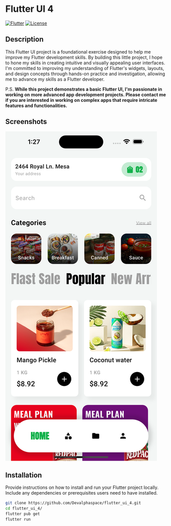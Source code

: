 # Flutter UI 4

[![Flutter](https://img.shields.io/badge/Flutter-2.10-blue.svg)](https://flutter.dev/)
[![License](https://img.shields.io/badge/License-MIT-yellow.svg)](https://opensource.org/licenses/MIT)

## Description

This Flutter UI project is a foundational exercise designed to help me improve my Flutter development skills. By building this little project, I hope to hone my skills in creating intuitive and visually appealing user interfaces. I'm committed to improving my understanding of Flutter's widgets, layouts, and design concepts through hands-on practice and investigation, allowing me to advance my skills as a Flutter developer.

P.S. **While this project demonstrates a basic Flutter UI, I'm passionate in working on more advanced app development projects. Please contact me if you are interested in working on complex apps that require intricate features and functionalities.**
 

## Screenshots

![App Screenshot](assets/simulator_screenshot_5A1BA357-DC46-40A2-BB17-4B3C64E92A2A.png)


## Installation

Provide instructions on how to install and run your Flutter project locally. Include any dependencies or prerequisites users need to have installed.

```bash
git clone https://github.com/Devalphaspace/flutter_ui_4.git
cd flutter_ui_4/
flutter pub get
flutter run
```
